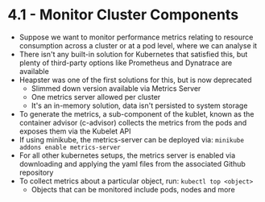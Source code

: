 # 4.1 - Monitor Cluster Components

- Suppose we want to monitor performance metrics relating to resource consumption
across a cluster or at a pod level, where we can analyse it
- There isn't any built-in solution for Kubernetes that satisfied this, but plenty of
third-party options like Prometheus and Dynatrace are available
- Heapster was one of the first solutions for this, but is now deprecated
  - Slimmed down version available via Metrics Server
  - One metrics server allowed per cluster
  - It's an in-memory solution, data isn't persisted to system storage
- To generate the metrics, a sub-component of the kublet, known as the container advisor (c-advisor) collects the metrics from the pods and exposes them via the Kubelet API
- If using minikube, the metrics-server can be deployed via: `minikube addons enable metrics-server`
- For all other kubernetes setups, the metrics server is enabled via downloading and applying the yaml files from the associated Github repository
- To collect metrics about a particular object, run: `kubectl top <object>`
  - Objects that can be monitored include pods, nodes and more
